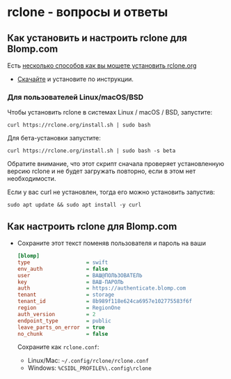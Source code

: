 # rclone - вопросы и ответы

## Как установить и настроить rclone для Blomp.com

Есть [несколько способов как вы мошете установить rclone.org](https://rclone.org/downloads/)

- [Скачайте](https://rclone.org/downloads/) и установите по инструкции.

### Для пользователей Linux/macOS/BSD

Чтобы установить rclone в системах Linux / macOS / BSD, запустите:

```shell
curl https://rclone.org/install.sh | sudo bash
```

Для бета-установки запустите:

```shell
curl https://rclone.org/install.sh | sudo bash -s beta
```

Обратите внимание, что этот скрипт сначала проверяет установленную версию rclone и не будет загружать повторно, если в этом нет необходимости.

Если у вас curl не установлен, тогда его можно установить запустив:

```shell
sudo apt update && sudo apt install -y curl
```

## Как настроить rclone для Blomp.com

- Сохраните этот текст поменяв пользователя и пароль на ваши
  ```ini
  [blomp]
  type                  = swift
  env_auth              = false
  user                  = ВАШ@ПОЛЬЗОВАТЕЛЬ
  key                   = ВАШ-ПАРОЛЬ
  auth                  = https://authenticate.blomp.com
  tenant                = storage
  tenant_id             = 8b989f118e624ca6957e102775583f6f
  region                = RegionOne
  auth_version          = 2
  endpoint_type         = public
  leave_parts_on_error  = true
  no_chunk              = false
  ```

  Сохраните как `rclone.conf`:
  - Linux/Mac:  `~/.config/rclone/rclone.conf`
  - Windows:    `%CSIDL_PROFILE%\.config\rclone`
